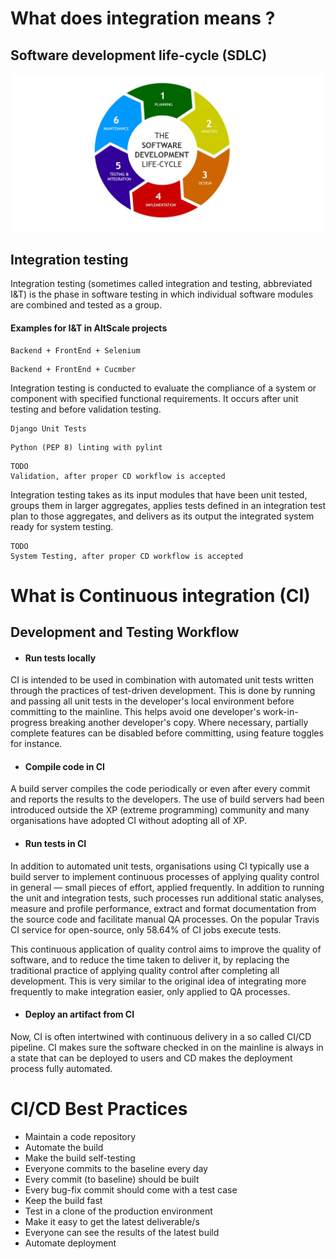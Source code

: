 # What does integration means ?

## Software development life-cycle (SDLC)

![Software development life-cycle (SDLC)](./sdlc_software_development_lifecycle.jpg)

## Integration testing

Integration testing (sometimes called integration and testing, abbreviated I&T) 
is the phase in software testing in which individual software modules 
are combined and tested as a group. 

#### Examples for I&T in AltScale projects
```
Backend + FrontEnd + Selenium
```
```
Backend + FrontEnd + Cucmber
```

Integration testing is conducted to evaluate the compliance of a system 
or component with specified functional requirements. 
It occurs after unit testing and before validation testing. 

```
Django Unit Tests
```
```
Python (PEP 8) linting with pylint
```
```
TODO 
Validation, after proper CD workflow is accepted
```

Integration testing takes as its input modules that have been unit tested, 
groups them in larger aggregates, 
applies tests defined in an integration test plan to those aggregates, 
and delivers as its output the integrated system ready for system testing.

```
TODO
System Testing, after proper CD workflow is accepted
```

# What is Continuous integration (CI)

## Development and Testing Workflow

* #### Run tests locally
CI is intended to be used in combination with automated unit tests 
written through the practices of test-driven development. 
This is done by running and passing all unit tests 
in the developer's local environment before committing to the mainline. 
This helps avoid one developer's work-in-progress breaking another developer's copy. 
Where necessary, partially complete features can be disabled before committing, 
using feature toggles for instance.

* #### Compile code in CI

A build server compiles the code periodically or even after every commit 
and reports the results to the developers. 
The use of build servers had been introduced outside the XP (extreme programming) 
community and many organisations have adopted CI without adopting all of XP.

* #### Run tests in CI

In addition to automated unit tests, organisations using CI typically use 
a build server to implement continuous processes of applying 
quality control in general — small pieces of effort, applied frequently. 
In addition to running the unit and integration tests, 
such processes run additional static analyses, 
measure and profile performance, 
extract and format documentation from the source code 
and facilitate manual QA processes. 
On the popular Travis CI service for open-source, 
only 58.64% of CI jobs execute tests.

This continuous application of quality control aims 
to improve the quality of software, 
and to reduce the time taken to deliver it, 
by replacing the traditional practice of applying quality control after completing all development. 
This is very similar to the original idea of integrating more frequently 
to make integration easier, only applied to QA processes.

* #### Deploy an artifact from CI
Now, CI is often intertwined with continuous delivery in a so called CI/CD pipeline. 
CI makes sure the software checked in on the mainline is always in a state 
that can be deployed to users and CD makes the deployment process fully automated.

# CI/CD Best Practices
* Maintain a code repository
* Automate the build
* Make the build self-testing
* Everyone commits to the baseline every day
* Every commit (to baseline) should be built
* Every bug-fix commit should come with a test case
* Keep the build fast
* Test in a clone of the production environment
* Make it easy to get the latest deliverable/s
* Everyone can see the results of the latest build
* Automate deployment
